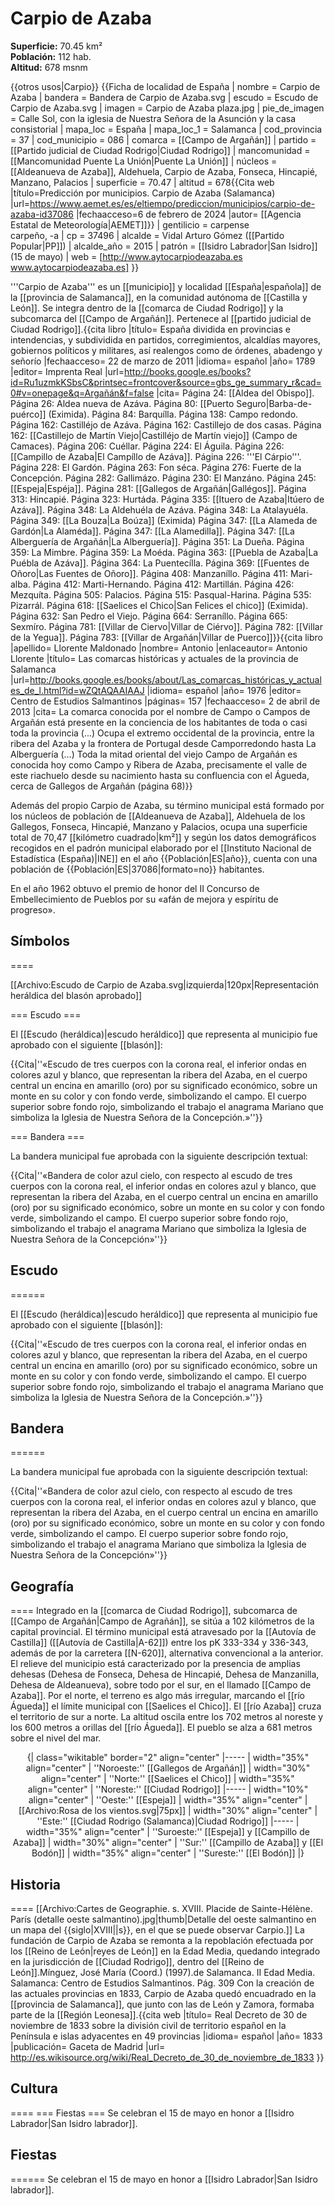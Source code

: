 # Carpio de Azaba

**Superficie:** 70.45 km²  
**Población:** 112 hab.  
**Altitud:** 678 msnm  

{{otros usos|Carpio}}
{{Ficha de localidad de España
| nombre = Carpio de Azaba
| bandera = Bandera de Carpio de Azaba.svg
| escudo = Escudo de Carpio de Azaba.svg
| imagen = Carpio de Azaba plaza.jpg 
| pie_de_imagen = Calle Sol, con la iglesia de Nuestra Señora de la Asunción y la casa consistorial 
| mapa_loc = España
| mapa_loc_1 = Salamanca
| cod_provincia = 37
| cod_municipio = 086
| comarca = [[Campo de Argañán]]
| partido = [[Partido judicial de Ciudad Rodrigo|Ciudad Rodrigo]]
| mancomunidad = [[Mancomunidad Puente La Unión|Puente La Unión]]
| núcleos = [[Aldeanueva de Azaba]], Aldehuela, Carpio de Azaba, Fonseca, Hincapié, Manzano, Palacios
| superficie = 70.47
| altitud = 678<ref>{{Cita web |título=Predicción por municipios. Carpio de Azaba (Salamanca) |url=https://www.aemet.es/es/eltiempo/prediccion/municipios/carpio-de-azaba-id37086 |fechaacceso=6 de febrero de 2024 |autor= [[Agencia Estatal de Meteorología|AEMET]]}}</ref>
| gentilicio = carpense<br/>carpeño, -a
| cp = 37496
| alcalde = Vidal Arturo Gómez ([[Partido Popular|PP]])
| alcalde_año = 2015
| patrón = [[Isidro Labrador|San Isidro]] (15 de mayo)
| web = [http://www.aytocarpiodeazaba.es www.aytocarpiodeazaba.es]
}}

'''Carpio de Azaba''' es un [[municipio]] y localidad [[España|española]] de la [[provincia de Salamanca]], en la comunidad autónoma de [[Castilla y León]]. Se integra dentro de la [[comarca de Ciudad Rodrigo]] y la subcomarca del [[Campo de Argañán]]. Pertenece al [[partido judicial de Ciudad Rodrigo]].<ref name=ref_duplicada_1>{{cita libro |título= España dividida en provincias e intendencias, y subdividida en partidos, corregimientos, alcaldías mayores, gobiernos políticos y militares, así realengos como de órdenes, abadengo y señorío |fechaacceso= 22 de marzo de 2011 |idioma= español |año= 1789 |editor= Imprenta Real |url=http://books.google.es/books?id=Ru1uzmkKSbsC&printsec=frontcover&source=gbs_ge_summary_r&cad=0#v=onepage&q=Argañán&f=false |cita= Página 24: [[Aldea del Obispo]]. Página 26: Aldea nueva de Azáva. Página 80: [[Puerto Seguro|Barba-de-puérco]] (Eximida). Página 84: Barquílla. Página 138: Campo redondo. Página 162: Castilléjo de Azáva. Página 162: Castillejo de dos casas. Página 162: [[Castillejo de Martín Viejo|Castilléjo de Martín viejo]] (Campo de Camaces). Página 206: Cuéllar. Página 224: El Águila. Página 226: [[Campillo de Azaba|El Campíllo de Azáva]]. Página 226: '''El Cárpio'''. Página 228: El Gardón. Página 263: Fon séca. Página 276: Fuerte de la Concepción. Página 282: Gallimázo. Página 230: El Manzáno. Página 245: [[Espeja|Espéja]]. Página 281: [[Gallegos de Argañán|Gallégos]]. Página 313: Hincapié. Página 323: Hurtáda. Página 335: [[Ituero de Azaba|Itúero de Azáva]]. Página 348: La Aldehuéla de Azáva. Página 348: La Atalayuéla. Página 349: [[La Bouza|La Boúza]] (Eximida) Página 347: [[La Alameda de Gardón|La Alaméda]]. Página 347: [[La Alamedilla]]. Página 347: [[La Alberguería de Argañán|La Alberguería]]. Página 351: La Dueña. Página 359: La Mimbre. Página 359: La Moéda. Página 363: [[Puebla de Azaba|La Puébla de Azáva]]. Página 364: La Puentecílla. Página 369: [[Fuentes de Oñoro|Las Fuentes de Oñoro]]. Página 408: Manzaníllo. Página 411: Mari-alba. Página 412: Marti-Hernando. Página 412: Martillán. Página 426: Mezquíta. Página 505: Palacios. Página 515: Pasqual-Harina. Página 535: Pizarrál. Página 618: [[Saelices el Chico|San Felices el chico]] (Eximida). Página 632: San Pedro el Viejo. Página 664: Serraníllo. Página 665: Sexmíro. Página 781: [[Villar de Ciervo|Villar de Ciérvo]]. Página 782: [[Villar de la Yegua]]. Página 783: [[Villar de Argañán|Villar de Puerco]]}}</ref><ref name=ref_duplicada_2>{{cita libro |apellido= Llorente Maldonado |nombre= Antonio |enlaceautor= Antonio Llorente |título= Las comarcas históricas y actuales de la provincia de Salamanca |url=http://books.google.es/books/about/Las_comarcas_históricas_y_actuales_de_l.html?id=wZQtAQAAIAAJ |idioma= español |año= 1976 |editor= Centro de Estudios Salmantinos |páginas= 157 |fechaacceso= 2 de abril de 2013 |cita= La comarca conocida por el nombre de Campo o Campos de Argañán está presente en la conciencia de los habitantes de toda o casi toda la provincia (...) Ocupa el extremo occidental de la provincia, entre la ribera del Azaba y la frontera de Portugal desde Camporredondo hasta La Alberguería (...) Toda la mitad oriental del viejo Campo de Argañán es conocida hoy como Campo y Ribera de Azaba, precisamente el valle de este riachuelo desde su nacimiento hasta su confluencia con el Águeda, cerca de Gallegos de Argañán (página 68)}}</ref>

Además del propio Carpio de Azaba, su término municipal está formado por los núcleos de población de [[Aldeanueva de Azaba]], Aldehuela de los Gallegos, Fonseca, Hincapié, Manzano y Palacios, ocupa una superficie total de 70,47&nbsp;[[kilómetro cuadrado|km²]] y según los datos demográficos recogidos en el padrón municipal elaborado por el [[Instituto Nacional de Estadística (España)|INE]] en el año {{Población|ES|año}}, cuenta con una población de {{Población|ES|37086|formato=no}} habitantes.

En el año 1962 obtuvo el premio de honor del II Concurso de Embellecimiento de Pueblos por su «afán de mejora y espíritu de progreso».

## Símbolos

====

[[Archivo:Escudo de Carpio de Azaba.svg|izquierda|120px|Representación heráldica del blasón aprobado]]

=== Escudo ===

El [[Escudo (heráldica)|escudo heráldico]] que representa al municipio fue aprobado con el siguiente [[blasón]]:

{{Cita|''«Escudo de tres cuerpos con la corona real, el inferior ondas en colores azul y blanco, que representan la ribera del Azaba, en el cuerpo central un encina en amarillo (oro) por su significado económico, sobre un monte en su color y con fondo verde, simbolizando el campo. El cuerpo superior sobre fondo rojo, simbolizando el trabajo el anagrama Mariano que simboliza la Iglesia de Nuestra Señora de la Concepción.»''}}

=== Bandera ===

La bandera municipal fue aprobada con la siguiente descripción textual:

{{Cita|''«Bandera de color azul cielo, con respecto al escudo de tres cuerpos con la corona real, el inferior ondas en colores azul y blanco, que representan la ribera del Azaba, en el cuerpo central un encina en amarillo (oro) por su significado económico, sobre un monte en su color y con fondo verde, simbolizando el campo. El cuerpo superior sobre fondo rojo, simbolizando el trabajo el anagrama Mariano que simboliza la Iglesia de Nuestra Señora de la Concepción»''}}

## Escudo

======

El [[Escudo (heráldica)|escudo heráldico]] que representa al municipio fue aprobado con el siguiente [[blasón]]:

{{Cita|''«Escudo de tres cuerpos con la corona real, el inferior ondas en colores azul y blanco, que representan la ribera del Azaba, en el cuerpo central un encina en amarillo (oro) por su significado económico, sobre un monte en su color y con fondo verde, simbolizando el campo. El cuerpo superior sobre fondo rojo, simbolizando el trabajo el anagrama Mariano que simboliza la Iglesia de Nuestra Señora de la Concepción.»''}}

## Bandera

======

La bandera municipal fue aprobada con la siguiente descripción textual:

{{Cita|''«Bandera de color azul cielo, con respecto al escudo de tres cuerpos con la corona real, el inferior ondas en colores azul y blanco, que representan la ribera del Azaba, en el cuerpo central un encina en amarillo (oro) por su significado económico, sobre un monte en su color y con fondo verde, simbolizando el campo. El cuerpo superior sobre fondo rojo, simbolizando el trabajo el anagrama Mariano que simboliza la Iglesia de Nuestra Señora de la Concepción»''}}

## Geografía

====
Integrado en la [[comarca de Ciudad Rodrigo]], subcomarca de [[Campo de Argañán|Campo de Agrañán]], se sitúa a 102 kilómetros de la capital provincial. El término municipal está atravesado por la [[Autovía de Castilla]] ([[Autovía de Castilla|A-62]]) entre los pK 333-334 y 336-343, además de por la carretera [[N-620]], alternativa convencional a la anterior. El relieve del municipio está caracterizado por la presencia de amplias dehesas (Dehesa de Fonseca, Dehesa de Hincapié, Dehesa de Manzanilla, Dehesa de Aldeanueva), sobre todo por el sur, en el llamado [[Campo de Azaba]]. Por el norte, el terreno es algo más irregular, marcando el [[río Águeda]] el límite municipal con [[Saelices el Chico]]. El [[río Azaba]] cruza el territorio de sur a norte. La altitud oscila entre los 702 metros al noreste y los 600 metros a orillas del [[río Águeda]]. El pueblo se alza a 681 metros sobre el nivel del mar. <center>
{| class="wikitable" border="2" align="center"
|-----
| width="35%" align="center" | ''Noroeste:'' [[Gallegos de Argañán]] 
| width="30%" align="center" | ''Norte:'' [[Saelices el Chico]] 
| width="35%" align="center" | ''Noreste:'' [[Ciudad Rodrigo]]
|-----
| width="10%" align="center" | ''Oeste:'' [[Espeja]]
| width="35%" align="center" | [[Archivo:Rosa de los vientos.svg|75px]] 
| width="30%" align="center" | ''Este:'' [[Ciudad Rodrigo (Salamanca)|Ciudad Rodrigo]]
|-----
| width="35%" align="center" | ''Suroeste:'' [[Espeja]] y [[Campillo de Azaba]] 
| width="30%" align="center" | ''Sur:'' [[Campillo de Azaba]] y [[El Bodón]] 
| width="35%" align="center" | ''Sureste:'' [[El Bodón]]
|}</center>

## Historia

====
[[Archivo:Cartes de Geographie. s. XVIII. Placide de Sainte-Hélène. París (detalle oeste salmantino).jpg|thumb|Detalle del oeste salmantino en un mapa del {{siglo|XVIII||s}}, en el que se puede observar Carpio.]]
La fundación de Carpio de Azaba se remonta a la repoblación efectuada por los [[Reino de León|reyes de León]] en la Edad Media, quedando integrado en la jurisdicción de [[Ciudad Rodrigo]], dentro del [[Reino de León]].<ref>Mínguez, José María (Coord.) (1997).de Salamanca. II Edad Media. Salamanca: Centro de Estudios Salmantinos. Pág. 309</ref> Con la creación de las actuales provincias en 1833, Carpio de Azaba quedó encuadrado en la [[provincia de Salamanca]], que junto con las de León y Zamora, formaba parte de la [[Región Leonesa]].<ref>{{cita web |título= Real Decreto de 30 de noviembre de 1833 sobre la división civil de territorio español en la Península e islas adyacentes en 49 provincias |idioma= español |año= 1833 |publicación= Gaceta de Madrid |url= http://es.wikisource.org/wiki/Real_Decreto_de_30_de_noviembre_de_1833 }}</ref>

## Cultura

====
=== Fiestas ===
Se celebran el 15 de mayo en honor a [[Isidro Labrador|San Isidro labrador]].

## Fiestas

======
Se celebran el 15 de mayo en honor a [[Isidro Labrador|San Isidro labrador]].